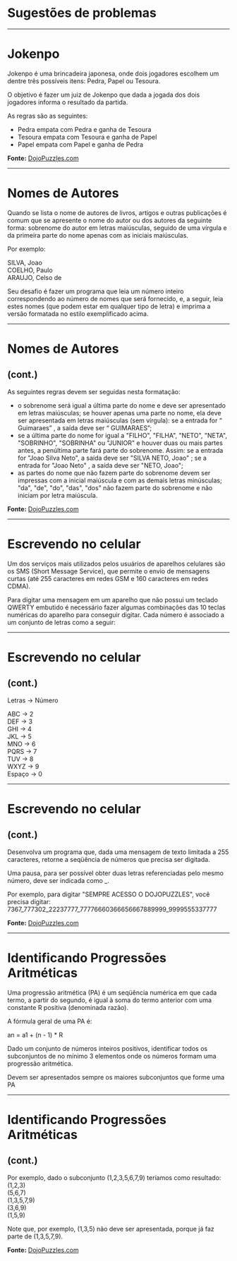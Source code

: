 # Sugestões de problemas

---

# Jokenpo

Jokenpo é uma brincadeira japonesa, onde dois jogadores escolhem um dentre três possíveis itens: Pedra, Papel ou Tesoura.

O objetivo é fazer um juiz de Jokenpo que dada a jogada dos dois jogadores informa o resultado da partida.

As regras são as seguintes:

- Pedra empata com Pedra e ganha de Tesoura
- Tesoura empata com Tesoura e ganha de Papel
- Papel empata com Papel e ganha de Pedra

**Fonte:** [DojoPuzzles.com](http://dojopuzzles.com/problemas/exibe/identificando-progressoes-aritmeticas/)

---

# Nomes de Autores 

Quando se lista o nome de autores de livros, artigos e outras publicações é comum que se apresente o nome do autor ou dos autores da seguinte forma: sobrenome do autor em letras maiúsculas, seguido de uma vírgula e da primeira parte do nome apenas com as iniciais maiúsculas.

Por exemplo:

SILVA, Joao    
COELHO, Paulo     
ARAUJO, Celso de    

Seu desafio é fazer um programa que leia um número inteiro correspondendo ao número de nomes que será fornecido, e, a seguir, leia estes nomes (que podem estar em qualquer tipo de letra) e imprima a versão formatada no estilo exemplificado acima.

---

# Nomes de Autores 

## (cont.)

As seguintes regras devem ser seguidas nesta formatação:

- o sobrenome será igual a última parte do nome e deve ser apresentado em letras maiúsculas;
se houver apenas uma parte no nome, ela deve ser apresentada em letras maiúsculas (sem vírgula): se a entrada for “ Guimaraes” , a saída deve ser “ GUIMARAES”;
- se a última parte do nome for igual a "FILHO", "FILHA", "NETO", "NETA", "SOBRINHO", "SOBRINHA" ou "JUNIOR" e houver duas ou mais partes antes, a penúltima parte fará parte do sobrenome. Assim: se a entrada for "Joao Silva Neto", a saída deve ser "SILVA NETO, Joao" ; se a entrada for "Joao Neto" , a saída deve ser "NETO, Joao";
- as partes do nome que não fazem parte do sobrenome devem ser impressas com a inicial maiúscula e com as demais letras minúsculas;
"da", "de", "do", "das", "dos" não fazem parte do sobrenome e não iniciam por letra maiúscula.

**Fonte:** [DojoPuzzles.com](http://dojopuzzles.com/problemas/exibe/identificando-progressoes-aritmeticas/)

---

# Escrevendo no celular

Um dos serviços mais utilizados pelos usuários de aparelhos celulares são os SMS (Short Message Service), que permite o envio de mensagens curtas (até 255 caracteres em redes GSM e 160 caracteres em redes CDMA).

Para digitar uma mensagem em um aparelho que não possui um teclado QWERTY embutido é necessário fazer algumas combinações das 10 teclas numéricas do aparelho para conseguir digitar. Cada número é associado a um conjunto de letras como a seguir:

---

# Escrevendo no celular

## (cont.)

Letras  ->  Número
   
ABC    ->  2   
DEF    ->  3   
GHI    ->  4   
JKL    ->  5   
MNO    ->  6   
PQRS   ->  7   
TUV    ->  8   
WXYZ   ->  9   
Espaço ->  0    

---

# Escrevendo no celular

## (cont.)

Desenvolva um programa que, dada uma mensagem de texto limitada a 255 caracteres, retorne a seqüência de números que precisa ser digitada. 

Uma pausa, para ser possível obter duas letras referenciadas pelo mesmo número, deve ser indicada como _.

Por exemplo, para digitar "SEMPRE ACESSO O DOJOPUZZLES", você precisa digitar:
7367_777302_22237777_77776660366656667889999_9999555337777

**Fonte:** [DojoPuzzles.com](http://dojopuzzles.com/problemas/exibe/escrevendo-no-celular/)

---

# Identificando Progressões Aritméticas

Uma progressão aritmética (PA) é um seqüência numérica em que cada termo, a partir do segundo, é igual à soma do termo anterior com uma constante R positiva (denominada razão).

A fórmula geral de uma PA é:

an = a1 + (n - 1) * R

Dado um conjunto de números inteiros positivos, identificar todos os subconjuntos de no mínimo 3 elementos onde os números formam uma progressão aritmética.

Devem ser apresentados sempre os maiores subconjuntos que forme uma PA

---

# Identificando Progressões Aritméticas

## (cont.)

Por exemplo, dado o subconjunto (1,2,3,5,6,7,9) teríamos como resultado:    
(1,2,3)    
(5,6,7)    
(1,3,5,7,9)    
(3,6,9)    
(1,5,9)    

Note que, por exemplo, (1,3,5) não deve ser apresentada, porque já faz parte de (1,3,5,7,9).

**Fonte:** [DojoPuzzles.com](http://dojopuzzles.com/problemas/exibe/identificando-progressoes-aritmeticas/)

